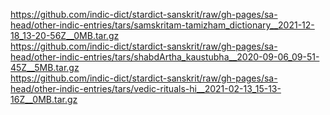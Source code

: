 https://github.com/indic-dict/stardict-sanskrit/raw/gh-pages/sa-head/other-indic-entries/tars/samskritam-tamizham_dictionary__2021-12-18_13-20-56Z__0MB.tar.gz  
https://github.com/indic-dict/stardict-sanskrit/raw/gh-pages/sa-head/other-indic-entries/tars/shabdArtha_kaustubha__2020-09-06_09-51-45Z__5MB.tar.gz  
https://github.com/indic-dict/stardict-sanskrit/raw/gh-pages/sa-head/other-indic-entries/tars/vedic-rituals-hi__2021-02-13_15-13-16Z__0MB.tar.gz  
